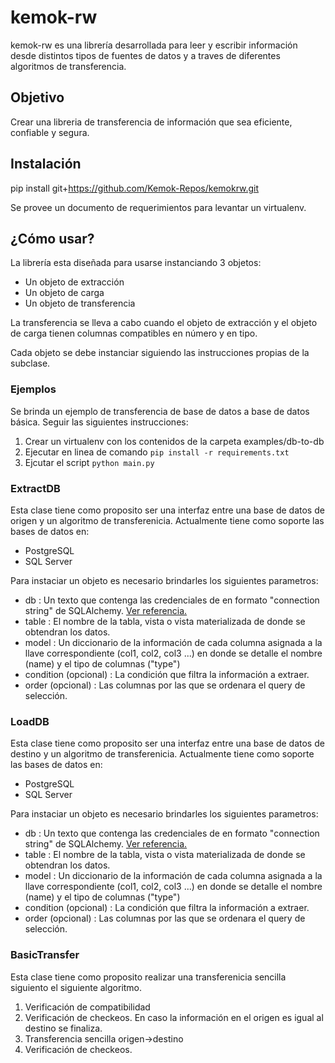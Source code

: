 # kemok-rw

kemok-rw es una librería desarrollada para leer y escribir información desde distintos tipos de fuentes de datos y a traves de diferentes algoritmos de transferencia.

## Objetivo

Crear una libreria de transferencia de información que sea eficiente, confiable y segura.

## Instalación

pip install git+https://github.com/Kemok-Repos/kemokrw.git

Se provee un documento de requerimientos para levantar un virtualenv.

## ¿Cómo usar?

La librería esta diseñada para usarse instanciando 3 objetos:

- Un objeto de extracción
- Un objeto de carga
- Un objeto de transferencia

La transferencia se lleva a cabo cuando el objeto de extracción y el objeto de carga tienen columnas compatibles en número y en tipo. 

Cada objeto se debe instanciar siguiendo las instrucciones propias de la subclase.

### Ejemplos

Se brinda un ejemplo de transferencia de base de datos a base de datos básica. Seguir las siguientes instrucciones:

1. Crear un virtualenv con los contenidos de la carpeta examples/db-to-db
2. Ejecutar en linea de comando `pip install -r requirements.txt`
3. Ejcutar el script `python main.py`

### ExtractDB

Esta clase tiene como proposito ser una interfaz entre una base de datos de origen y un algoritmo de transferenicia. Actualmente tiene como soporte las bases de datos en:

- PostgreSQL
- SQL Server

Para instaciar un objeto es necesario brindarles los siguientes parametros:

- db : Un texto que contenga las credenciales de en formato "connection string" de SQLAlchemy. [Ver referencia.][1]
- table : El nombre de la tabla, vista o vista materializada de donde se obtendran los datos.
- model : Un diccionario de la información de cada columna asignada a la llave correspondiente (col1, col2, col3 ...) en donde se detalle el nombre (name) y el tipo de columnas ("type")
- condition (opcional) :  La condición que filtra la información a extraer.
- order (opcional) : Las columnas por las que se ordenara el query de selección.

### LoadDB

Esta clase tiene como proposito ser una interfaz entre una base de datos de destino y un algoritmo de transferenicia. Actualmente tiene como soporte las bases de datos en:

- PostgreSQL
- SQL Server

Para instaciar un objeto es necesario brindarles los siguientes parametros:

- db : Un texto que contenga las credenciales de en formato "connection string" de SQLAlchemy. [Ver referencia.][1]
- table : El nombre de la tabla, vista o vista materializada de donde se obtendran los datos.
- model : Un diccionario de la información de cada columna asignada a la llave correspondiente (col1, col2, col3 ...) en donde se detalle el nombre (name) y el tipo de columnas ("type")
- condition (opcional) :  La condición que filtra la información a extraer.
- order (opcional) : Las columnas por las que se ordenara el query de selección.

### BasicTransfer

Esta clase tiene como proposito realizar una transferenicia sencilla siguiento el siguiente algoritmo.

1. Verificación de compatibilidad
2. Verificación de checkeos. En caso la información en el origen es igual al destino se finaliza.
3. Transferencia sencilla origen->destino
4. Verificación de checkeos.

[1]: https://docs.sqlalchemy.org/en/14/core/engines.html    
